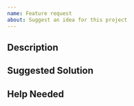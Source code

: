 ```yaml
---
name: Feature request
about: Suggest an idea for this project
---
```


<!--
All fields in this template are required.
-->

## Description

<!--
Please describe why this change is required, what problem it solves, and what
alternatives exist that you might have considered. This helps others
understand the value of this change, or to highlight unnecessary changes which
can be avoided.
-->

## Suggested Solution

<!--
Please propose some possible solutions to this issue. Try to highlight positives
or negatives of this approach compared to possible alternatives
-->

## Help Needed

<!--
What kind of help or information do you need to help you create a PR? This can
help others understand what they can do to help you get started.
-->
